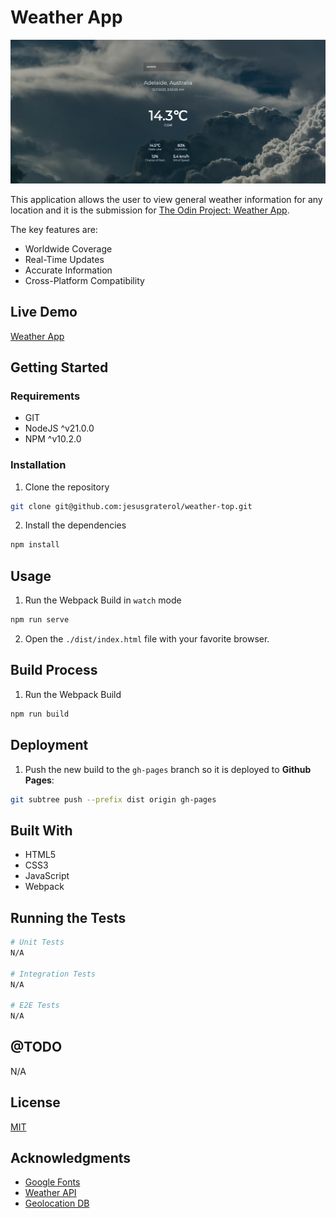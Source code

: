 # Weather App

![Weather App](./readme-assets/screenshot-01.png)

This application allows the user to view general weather information for any location and it is the submission for [The Odin Project: Weather App](https://www.theodinproject.com/lessons/node-path-javascript-weather-app). 

The key features are:

- Worldwide Coverage
- Real-Time Updates
- Accurate Information
- Cross-Platform Compatibility





## Live Demo

[Weather App](https://jesusgraterol.github.io/weather-top/)





## Getting Started

### Requirements

- GIT
- NodeJS ^v21.0.0
- NPM ^v10.2.0

### Installation

1) Clone the repository
```bash
git clone git@github.com:jesusgraterol/weather-top.git
```

2) Install the dependencies
```bash
npm install
```




## Usage

1) Run the Webpack Build in `watch` mode

```bash
npm run serve
```

2) Open the `./dist/index.html` file with your favorite browser.



## Build Process

1) Run the Webpack Build
```bash
npm run build
```



## Deployment

1) Push the new build to the `gh-pages` branch so it is deployed to **Github Pages**:

```bash
git subtree push --prefix dist origin gh-pages
```





## Built With

- HTML5
- CSS3
- JavaScript
- Webpack





## Running the Tests

```bash
# Unit Tests
N/A

# Integration Tests
N/A

# E2E Tests
N/A
```





## @TODO

N/A





## License

[MIT](https://choosealicense.com/licenses/mit/)





## Acknowledgments

- [Google Fonts](https://fonts.google.com/icons)
- [Weather API](https://www.weatherapi.com/)
- [Geolocation DB](https://geolocation-db.com/json)